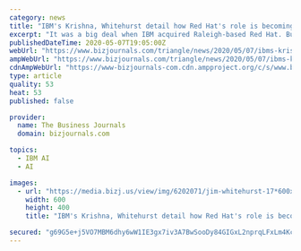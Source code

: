 ```yaml
---
category: news
title: "IBM's Krishna, Whitehurst detail how Red Hat's role is becoming crucial to success"
excerpt: "It was a big deal when IBM acquired Raleigh-based Red Hat. But the pandemic is showing just how vital the acquisition has proven to be."
publishedDateTime: 2020-05-07T19:05:00Z
webUrl: "https://www.bizjournals.com/triangle/news/2020/05/07/ibms-krishna-whitehurst-detail-how-red-hats-role.html"
ampWebUrl: "https://www.bizjournals.com/triangle/news/2020/05/07/ibms-krishna-whitehurst-detail-how-red-hats-role.amp.html"
cdnAmpWebUrl: "https://www-bizjournals-com.cdn.ampproject.org/c/s/www.bizjournals.com/triangle/news/2020/05/07/ibms-krishna-whitehurst-detail-how-red-hats-role.amp.html"
type: article
quality: 53
heat: 53
published: false

provider:
  name: The Business Journals
  domain: bizjournals.com

topics:
  - IBM AI
  - AI

images:
  - url: "https://media.bizj.us/view/img/6202071/jim-whitehurst-17*600xx4000-2667-0-0.jpg"
    width: 600
    height: 400
    title: "IBM's Krishna, Whitehurst detail how Red Hat's role is becoming crucial to success"

secured: "g69G5e+j5VO7MBM6dhy6wW1IE3gx7iv3A7BwSooDy84GIGxL2nprqLFxLm4KcVeNy1qDoe7WqTFsfohEkL8FIdJZWJyu+4J5C4Y0wI/r/10YyLKqYs4zkvKlRsgUOYeWmAEOMavToBemTkPdw3JjUc62oJvAcSqaMRuvIyZl7xaInSB7/V5tl9KATEkL2ZZVqAhbUNRStNQYWRx+TL2m4MZYTIb6kHdAVGKti+XClwErJTubhHu8z/8c11GCFVBIDJjhwm40GDeiCzgXLgqygVGRVkCPD+wpzzzmQiW0R72tREHm4wneHAzKiqsn+lZ6AWBF3kCkBPXapGxHNlD2dvuhO1A7+5rIM68iIcpDm4jmMRJngxwFCWNLmROSHbxB+1+cw1ouXULhw9S+Pc61C3+UDtPWjJVALyWS5/YT7n3LJbL/OhMMkEuqp6zFrCZ+E+zsLllrRbUF/P8RmZVAKzT6MAdP26F86ewCttRDnJ0=;BEGH10sdOW1dB+g1SACN3A=="
---
```


